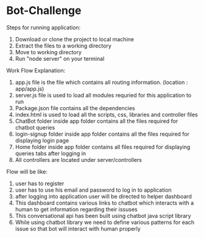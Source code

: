 # Bot-Challenge

Steps for running application:

1. Download or clone the project to local machine
2. Extract the files to a working directory
3. Move to working directory
4. Run "node server" on your terminal

Work Flow Explanation:

1. app.js file is the file which contains all routing information. (location : app/app.js)
2. server.js file is used to load all modules requried for this application to run
3. Package.json file contains all the dependencies
4. index.html is used to load all the scripts, css, libraries and controller files
5. ChatBot folder inside app folder contains all the files required for chatbot queries
6. login-signup folder inside app folder contains all the files required for displaying login page
7. Home folder inside app folder contains all files required for displaying queries tabs after logging in
8. All controllers are located under server/controllers

Flow will be like: 

1. user has to register
2. user has to use his email and password to log in to application
3. after logging into application user will be directed to helper dashboard
4. This dashboard contains various links to chatbot which interacts with a human to get information regarding their issuses
5. This conversational api has been built using chatbot java script library
6. While using chatbot library we need to define various patterns for each issue so that bot will interact with human properly
